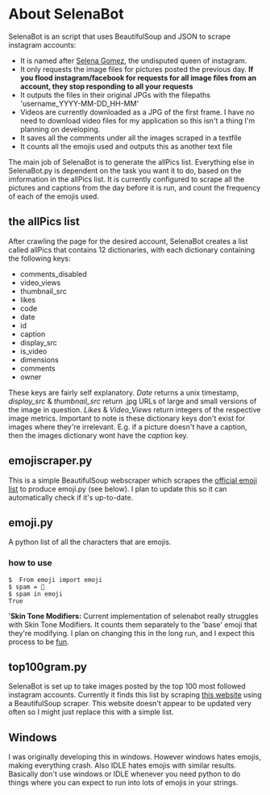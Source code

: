 # About SelenaBot
SelenaBot is an script that uses BeautifulSoup and JSON to scrape instagram accounts:
* It is named after [Selena Gomez](http://www.instagram.com/selenagomez), the undisputed queen of instagram. 
* It only requests the image files for pictures posted the previous day. **If you flood instagram/facebook for requests for all image files from an account, they stop responding to all your requests**
* It outputs the files in their original JPGs with the filepaths 'username_YYYY-MM-DD_HH-MM'
* Videos are currently downloaded as a JPG of the first frame. I have no need to download video files for my application so this isn't a thing I'm planning on developing.
* It saves all the comments under all the images scraped in a textfile
* It counts all the emojis used and outputs this as another text file

The main job of SelenaBot is to generate the allPics list. Everything else in SelenaBot.py is dependent on the task you want it to do, based on the imformation in the allPics list. It is currently configured to scrape all the pictures and captions from the day before it is run, and count the frequency of each of the emojis used.



## the allPics list
After crawling the page for the desired account, SelenaBot creates a list called allPics that contains 12 dictionaries, with each dictionary containing the following keys:

* comments_disabled
* video_views
* thumbnail_src
* likes
* code
* date
* id
* caption
* display_src
* is_video
* dimensions
* comments
* owner

These keys are fairly self explanatory. *Date* returns a unix timestamp, *display_src* & *thumbnail_src* return .jpg URLs of large and small versions of the image in question. *Likes* & *Video_Views* return integers of the respective image metrics. Important to note is these dictionary keys don't exist for images where they're irrelevant. E.g. if a picture doesn't have a caption, then the images dictionary wont have the *caption* key. 

## emojiscraper.py
This is a simple BeautifulSoup webscraper which scrapes the [official emoji list](unicode.org/emoji/charts/full-emoji-list.html) to produce emoji.py (see below). I plan to update this so it can automatically check if it's up-to-date.  

## emoji.py 
A python list of all the characters that are emojis. 

### how to use ###
~~~~
$  From emoji import emoji
$ spam = 🍳 
$ spam in emoji
True 
~~~~

'**Skin Tone Modifiers:** Current implementation of selenabot really struggles with Skin Tone Modifiers. It counts them separately to the 'base' emoji that they're modifying. I plan on changing this in the long run, and I expect this process to be [fun](http://dwarffortresswiki.org/index.php/DF2014:Losing).

## top100gram.py
SelenaBot is set up to take images posted by the top 100 most followed instagram accounts. Currently it finds this list by scraping [this website](http://socialblade.com/instagram/top/100/followers) using a BeautifulSoup scraper. This website doesn't appear to be updated very often so I might just replace this with a simple list. 

## Windows
I was originally developing this in windows. However windows hates emojis, making everything crash. Also IDLE hates emojis with similar results. Basically don't use windows or IDLE whenever you need python to do things where you can expect to run into lots of emojis in your strings. 
